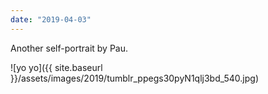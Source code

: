 ```yaml
---
date: "2019-04-03"
---
```


Another self-portrait by Pau.

![yo yo]({{ site.baseurl }}/assets/images/2019/tumblr_ppegs30pyN1qlj3bd_540.jpg)

